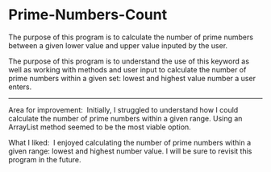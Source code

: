 # Prime-Numbers-Count
The purpose of this program is to calculate the number of prime numbers between a given lower value and upper value  inputed by the user.

The purpose of this program is to understand the use of this keyword as well as working with methods 
and user input to calculate the number of prime numbers within a given set: lowest and highest value number a user enters. 

------------------------------------------------------------------------------------------------

Area for improvement: 
Initially, I struggled to understand how I could calculate the number of prime numbers within a given range. 
Using an ArrayList method seemed to be the most viable option. 

What I liked: 
I enjoyed calculating the number of prime numbers within a given range: lowest and highest number value. 
I will be sure to revisit this program in the future. 
